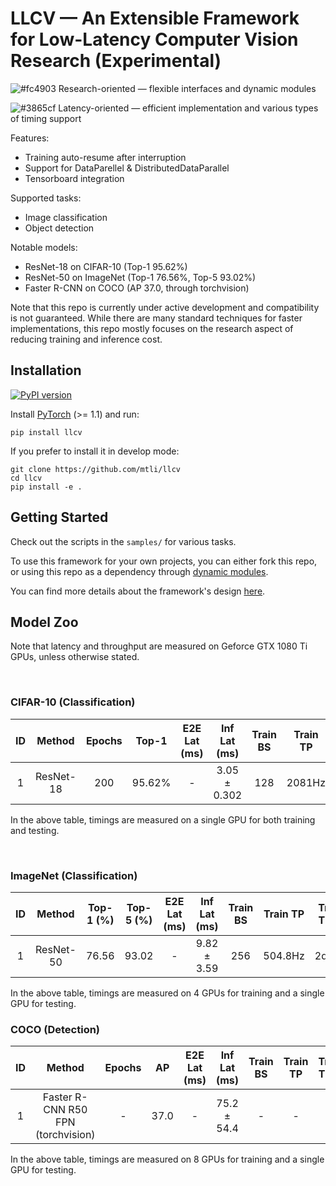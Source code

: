 # LLCV &mdash; An Extensible Framework for **L**ow-**L**atency **C**omputer **V**ision Research (Experimental)


![#fc4903](https://via.placeholder.com/15/fc4903/000000?text=+) Research-oriented &mdash; flexible interfaces and dynamic modules

![#3865cf](https://via.placeholder.com/15/3865cf/000000?text=+) Latency-oriented &mdash; efficient implementation and various types of timing support

Features:
- Training auto-resume after interruption
- Support for DataParellel & DistributedDataParallel
- Tensorboard integration

Supported tasks:
- Image classification
- Object detection

Notable models:
- ResNet-18 on CIFAR-10 (Top-1 95.62%)
- ResNet-50 on ImageNet (Top-1 76.56%, Top-5 93.02%)
- Faster R-CNN on COCO (AP 37.0, through torchvision)

Note that this repo is currently under active development and compatibility is not guaranteed. While there are many standard techniques for faster implementations, this repo mostly focuses on the research aspect of reducing training and inference cost.


## Installation

[![PyPI version](https://badge.fury.io/py/llcv.svg)](https://badge.fury.io/py/llcv)

Install [PyTorch](https://pytorch.org/) (>= 1.1) and run:
```
pip install llcv
```

If you prefer to install it in develop mode:
```
git clone https://github.com/mtli/llcv
cd llcv
pip install -e .
```


## Getting Started

Check out the scripts in the `samples/` for various tasks.

To use this framework for your own projects, you can either fork this repo, or using this repo as a dependency through [dynamic modules](doc/design.md#dynamic-modules).

You can find more details about the framework's design [here](doc/design.md).


## Model Zoo

Note that latency and throughput are measured on Geforce GTX 1080 Ti GPUs, unless otherwise stated.

<br>

### CIFAR-10 (Classification)
| ID  |    Method    | Epochs | Top-1  | E2E Lat (ms) | Inf Lat (ms) | Train BS | Train TP | Train Time | Ckpt | Log | Script |
| :-: | :----------: | :----: | :----: | :----------: | :----------: | :------: | :------: | :--------: | :--: | :-: | :----: |
| 1   | ResNet-18    |    200 | 95.62% |            - | 3.05 ± 0.302 |      128 |   2081Hz |      1h22m | [ckpt](https://www.cs.cmu.edu/~mengtial/proj/llcv/model_zoo/c10-r18-e200-95.62-870a16f.pth) | [log](https://www.cs.cmu.edu/~mengtial/proj/llcv/model_zoo/c10-r18-e200-95.62-870a16f.log) | [script](samples/cifar10/c10.sh) |

In the above table, timings are measured on a single GPU for both training and testing.

<br>

### ImageNet (Classification)
| ID |    Method     |  Top-1 (%) | Top-5 (%) | E2E Lat (ms) |  Inf Lat (ms) | Train BS | Train TP | Train Time | Epochs | Ckpt | Log | Script |
| :--: | :----------: | :-----: | :----: | :----: | :----: | :----: | :----: | :----: | :----: | :------: | :--------: | :--------: |
|1| ResNet-50 | 76.56 | 93.02 | - | 9.82 ± 3.59 | 256 | 504.8Hz | 2d16h | 90 | [ckpt](https://www.cs.cmu.edu/~mengtial/proj/llcv/model_zoo/im-r50-e90-76.56-870a16f.pth) | [log](https://www.cs.cmu.edu/~mengtial/proj/llcv/model_zoo/im-r50-e90-76.56-870a16f.log) | [script](samples/imagenet/im_r50.sh) |

In the above table, timings are measured on 4 GPUs for training and a single GPU for testing.

### COCO (Detection)

| ID  | Method | Epochs | AP | E2E Lat (ms) |  Inf Lat (ms) | Train BS | Train TP | Train Time  | Ckpt | Log | Script |
| :-: | :------: | :----: | :----: | :----------: | :----------: | :------: | :------: | :--------: | :----: | :--: | :-: |
| 1   | Faster R-CNN R50 FPN (torchvision)  | - | 37.0 | - | 75.2 ± 54.4 | - | - |  - | - | - | [script](samples/coco/coco_frcnn_test_pretrained.sh) |

In the above table, timings are measured on 8 GPUs for training and a single GPU for testing.
